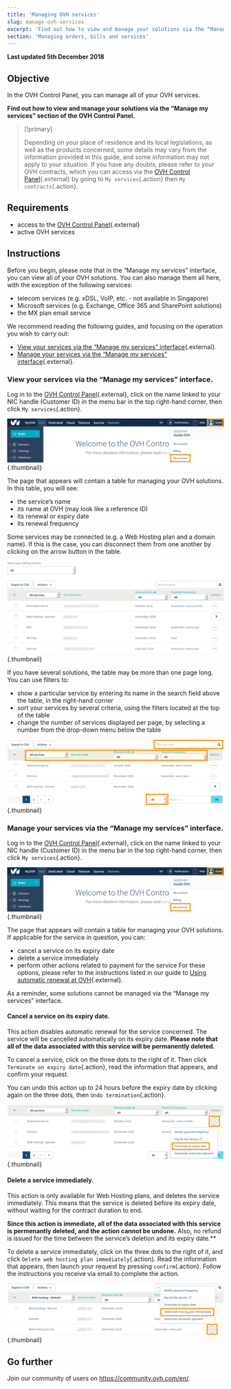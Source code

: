 ```yaml
---
title: 'Managing OVH services'
slug: manage-ovh-services
excerpt: 'Find out how to view and manage your solutions via the “Manage my services” section of the OVH Control Panel'
section: 'Managing orders, bills and services'
---
```


**Last updated 5th December 2018**

## Objective

In the OVH Control Panel, you can manage all of your OVH services. 

**Find out how to view and manage your solutions via the “Manage my services” section of the OVH Control Panel.**

> [!primary]
>
> Depending on your place of residence and its local legislations, as well as the products concerned, some details may vary from the information provided in this guide, and some information may not apply to your situation. If you have any doubts, please refer to your OVH contracts, which you can access via the  [OVH Control Panel](https://ca.ovh.com/auth/?action=gotomanager){.external} by going to `My services`{.action} then `My contracts`{.action}.
>

## Requirements

- access to the  [OVH Control Panel](https://ca.ovh.com/auth/?action=gotomanager){.external}
- active OVH services

## Instructions

Before you begin, please note that in the “Manage my services” interface, you can view all of your OVH solutions. You can also manage them all here, with the exception of the following services:

- telecom services (e.g. xDSL, VoIP, etc. - not available in Singapore)
- Microsoft services (e.g. Exchange, Office 365 and SharePoint solutions)
- the MX plan email service

We recommend reading the following guides, and focusing on the operation you wish to carry out:

- [View your services via the “Manage my services” interface](https://docs.ovh.com/sg/en/billing/manage-ovh-services/#view-your-services-via-the-manage-my-services-interface){.external}.
- [Manage your services via the “Manage my services” interface](https://docs.ovh.com/sg/en/billing/manage-ovh-services/#manage-your-services-via-the-manage-my-services-interface){.external}.

### View your services via the “Manage my services” interface.

Log in to the  [OVH Control Panel](https://ca.ovh.com/auth/?action=gotomanager){.external}, click on the name linked to your NIC handle (Customer ID) in the menu bar in the top right-hand corner, then click `My services`{.action}.

![manageservices](images/manage-ovh-services-step1.png){.thumbnail}

The page that appears will contain a table for managing your OVH solutions. In this table, you will see:

- the service’s name
- its name at OVH (may look like a reference ID)
- its renewal or expiry date
- its renewal frequency

Some services may be connected (e.g. a Web Hosting plan and a domain name). If this is the case, you can disconnect them from one another by clicking on the arrow button in the table.

![manageservices](images/manage-ovh-services-step2.png){.thumbnail}

If you have several solutions, the table may be more than one page long. You can use filters to:

- show a particular service by entering its name in the search field above the table, in the right-hand corner
- sort your services by several criteria, using the filters located at the top of the table 
- change the number of services displayed per page, by selecting a number from the drop-down menu below the table

![manageservices](images/manage-ovh-services-step3.png){.thumbnail}

### Manage your services via the “Manage my services” interface.

Log in to the  [OVH Control Panel](https://ca.ovh.com/auth/?action=gotomanager){.external}, click on the name linked to your NIC handle (Customer ID) in the menu bar in the top right-hand corner, then click `My services`{.action}.

![manageservices](images/manage-ovh-services-step1.png){.thumbnail}

The page that appears will contain a table for managing your OVH solutions. If applicable for the service in question, you can:

- cancel a service on its expiry date
- delete a service immediately
- perform other actions related to payment for the service For these options, please refer to the instructions listed in our guide to [Using automatic renewal at OVH](https://docs.ovh.com/au/en/billing/how-to-use-automatic-renewal-at-ovh/){.external}.

As a reminder, some solutions cannot be managed via the “Manage my services” interface.

#### Cancel a service on its expiry date.

This action disables automatic renewal for the service concerned. The service will be cancelled automatically on its expiry date. **Please note that all of the data associated with this service will be permanently deleted.** 

To cancel a service, click on the three dots to the right of it. Then click `Terminate on expiry date`{.action}, read the information that appears, and confirm your request.

You can undo this action up to 24 hours before the expiry date by clicking again on the three dots, then `Undo termination`{.action}.

![manageservices](images/manage-ovh-services-step4.png){.thumbnail}

#### Delete a service immediately.

This action is only available for Web Hosting plans, and deletes the service immediately. This means that the service is deleted before its expiry date, without waiting for the contract duration to end.

**Since this action is immediate, all of the data associated with this service is permenantly deleted, and the action cannot be undone.** Also, no refund is issued for the time between the service’s deletion and its expiry date.** 

To delete a service immediately, click on the three dots to the right of it, and click `Delete web hosting plan immediately`{.action}. Read the information that appears, then launch your request by pressing `confirm`{.action}. Follow the instructions you receive via email to complete the action.

![manageservices](images/manage-ovh-services-step5.png){.thumbnail}

## Go further

Join our community of users on <https://community.ovh.com/en/>.